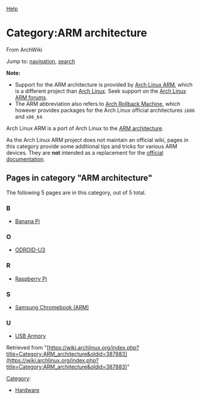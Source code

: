 [Help](//www.mediawiki.org/wiki/Special:MyLanguage/Help:Categories)

# Category:ARM architecture

From ArchWiki

Jump to: [navigation](#column-one), [search](#searchInput)

**Note:**

*   Support for the ARM architecture is provided by [Arch Linux ARM](http://archlinuxarm.org), which is a different project than [Arch Linux](https://archlinux.org). Seek support on the [Arch Linux ARM forums](http://archlinuxarm.org/forum).
*   The ARM abbreviation also refers to [Arch Rollback Machine](/index.php/Arch_Rollback_Machine "Arch Rollback Machine"), which however provides packages for the Arch Linux official architectures `i686` and `x86_64`.

Arch Linux ARM is a port of Arch Linux to the [ARM architecture](https://en.wikipedia.org/wiki/ARM_architecture "wikipedia:ARM architecture").

As the Arch Linux ARM project does not maintain an official wiki, pages in this category provide some additional tips and tricks for various ARM devices. They are **not** intended as a replacement for the [official documentation](http://archlinuxarm.org/platforms).

## Pages in category "ARM architecture"

The following 5 pages are in this category, out of 5 total.

### B

*   [Banana Pi](/index.php/Banana_Pi "Banana Pi")

### O

*   [ODROID-U3](/index.php/ODROID-U3 "ODROID-U3")

### R

*   [Raspberry Pi](/index.php/Raspberry_Pi "Raspberry Pi")

### S

*   [Samsung Chromebook (ARM)](/index.php/Samsung_Chromebook_(ARM) "Samsung Chromebook (ARM)")

### U

*   [USB Armory](/index.php/USB_Armory "USB Armory")

Retrieved from "[https://wiki.archlinux.org/index.php?title=Category:ARM_architecture&oldid=387883](https://wiki.archlinux.org/index.php?title=Category:ARM_architecture&oldid=387883)"

[Category](/index.php/Special:Categories "Special:Categories"):

*   [Hardware](/index.php/Category:Hardware "Category:Hardware")